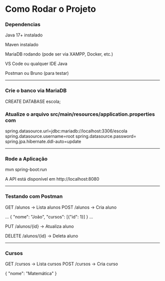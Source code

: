 # Como Rodar o Projeto
### Dependencias

Java 17+ instalado

Maven instalado

MariaDB rodando (pode ser via XAMPP, Docker, etc.)

VS Code ou qualquer IDE Java

Postman ou Bruno (para testar)

---

### Crie o banco via MariaDB

CREATE DATABASE escola;

### Atualize o arquivo src/main/resources/application.properties com

spring.datasource.url=jdbc:mariadb://localhost:3306/escola
spring.datasource.username=root
spring.datasource.password=
spring.jpa.hibernate.ddl-auto=update

---

### Rode a Aplicação

mvn spring-boot:run

A API está disponível em http://localhost:8080

---

### Testando com Postman

GET /alunos → Lista alunos
POST /alunos → Cria aluno

...
{
  "nome": "João",
  "cursos": [{"id": 1}]
}
...

PUT /alunos/{id} → Atualiza aluno

DELETE /alunos/{id} → Deleta aluno

---

### Cursos

GET /cursos → Lista cursos
POST /cursos → Cria curso

{
  "nome": "Matemática"
}
